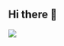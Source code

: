## Hi there 👋

![](https://skillicons.dev/icons?i=c,cpp,py,md,html,css,js,jquery,github,githubactions,codepen,windows,linux,ps,ai)
